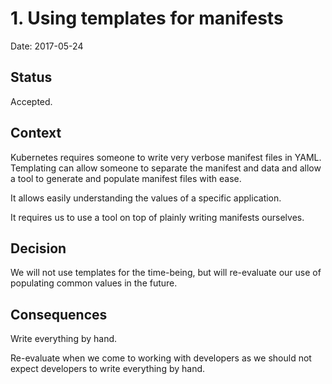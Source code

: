 # 1. Using templates for manifests

Date: 2017-05-24

## Status

Accepted.

## Context

Kubernetes requires someone to write very verbose manifest files in YAML. Templating
can allow someone to separate the manifest and data and allow a tool to generate
and populate manifest files with ease.

It allows easily understanding the values of a specific application.

It requires us to use a tool on top of plainly writing manifests ourselves.

## Decision

We will not use templates for the time-being, but will re-evaluate our use of
populating common values in the future.

## Consequences

Write everything by hand.

Re-evaluate when we come to working with developers as we should not expect developers
to write everything by hand.
